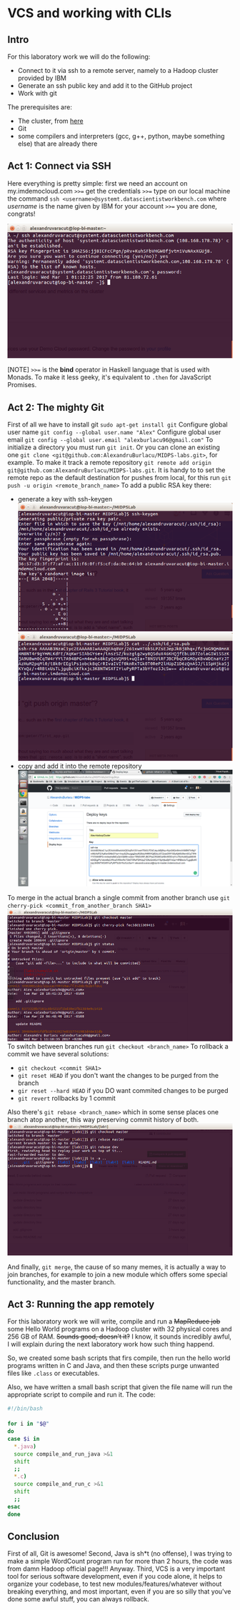 # VCS and working with CLIs

## Intro
For this laboratory work we will do the following:
- Connect to it via ssh to a remote server, namely to a Hadoop cluster provided by IBM
- Generate an ssh public key and add it to the GitHub project
- Work with git

The prerequisites are:
- The cluster, from [here](https://my.imdemocloud.com)
- Git
- some compilers and interpreters (gcc, g++, python, maybe something else) that are already there

## Act 1: Connect via SSH

Here everything is pretty simple: first we need an account on my.imdemocloud.com `>>=` get the credentials `>>=` type on our local machine the command `ssh <username>@systemt.datascientistworkbench.com` where _username_ is the name given by IBM for your account  `>>=` you are done, congrats!

![](./res/screen_1.png)

[NOTE] `>>=` is the __bind__ operator in Haskell language that is used with Monads.
To make it less geeky, it's equivalent to `.then` for JavaScript Promises.

## Act 2: The mighty Git
First of all we have to install git `sudo apt-get install git`
Configure global user name `git config --global user.name "Alex"`
Configure global user email `git config --global user.email "alexburlacu96@gmail.com"`
To initialize a directory you must run `git init`.
Or you can clone an existing one `git clone <git@github.com:AlexandruBurlacu/MIDPS-labs.git>`, for example.
To make it track a remote repository `git remote add origin git@github.com:AlexandruBurlacu/MIDPS-labs.git`.
It is handy to to set the remote repo as the default destination for pushes from local, for this run `git push -u origin <remote_branch_name>`
To add a public RSA key there:
- generate a key with ssh-keygen ![](./res/screen_2.png) ![](./res/screen_3.png)
- copy and add it into the remote repository ![](./res/screen_4.png)

To merge in the actual branch a single commit from another branch use `git cherry-pick <commit_from_another_branch SHA1>` ![](./res/screen_5.png)
To switch between branches run `git checkout <branch_name>`
To rollback a commit we have several solutions:
- `git checkout <commit SHA1>`
- `git reset HEAD` if you don't want the changes to be purged from the branch
- `gir reset --hard HEAD` if you DO want commited changes to be purged
- `git revert` rollbacks by 1 commit

Also there's `git rebase <branch_name>` which in some sense places one branch atop another, this way preserving commit history of both. ![](./res/screen_6.png)

And finally, `git merge`, the cause of so many memes, it is actually a way to join branches, for example to join a new module which offers some special functionality, and the master branch.


## Act 3: Running the app remotely

For this laboratory work we will write, compile and run a ~~MapReduce job~~ some Hello World programs on a Hadoop cluster with 32 physical cores and 256 GB of RAM. ~~Sounds good, doesn't it?~~ I know, it sounds incredibly awful, I will explain during the next laboratory work how such thing happend.

So, we created some bash scripts that firs compile, then run the hello world programs written in C and Java, and then these scripts purge unwanted files like `.class` or executables.

Also, we have written a small bash script that given the file name will run the appropriate script to compile and run it.
The code:
```bash
#!/bin/bash

for i in "$@"
do
case $i in
  *.java)
  source compile_and_run_java >&1
  shift
  ;;
  *.c)
  source compile_and_run_c >&1
  shift
  ;;
esac
done
```

## Conclusion
First of all, Git is awesome! Second, Java is sh*t (no offense), I was trying to make a simple WordCount program run for more than 2 hours, the code was from damn Hadoop official page!!! Anyway. Third, VCS is a very important tool for serious software development, even if you code alone, it helps to organize your codebase, to test new modules/features/whatever without breaking everything, and most important, even if you are so silly that you've done some awful stuff, you can always rollback.
